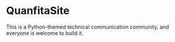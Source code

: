 # QuanfitaSite
 This is a Python-themed technical communication community, and everyone is welcome to build it.
